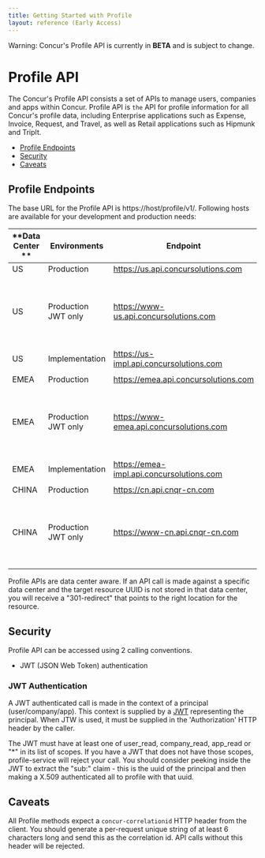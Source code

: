 ```yaml
---
title: Getting Started with Profile
layout: reference (Early Access)
---
```


Warning: Concur's Profile API is currently in **BETA** and is subject to change.


# Profile API
The Concur's Profile API consists a set of APIs to manage users, companies and apps within Concur. Profile API is `the` API for profile information for all Concur's profile data, including Enterprise applications such as Expense, Invoice, Request, and Travel, as well as Retail applications such as Hipmunk and TripIt. 

* [Profile Endpoints](#endpoint)
* [Security](#security)
* [Caveats](#caveats)

## <a name="endpoint"></a>Profile Endpoints

The base URL for the Profile API is https://host/profile/v1/. Following hosts are available for your development and production needs:

|**Data Center **|**Environments**|**Endpoint**|**Description**|
|---------------|---------------|----------|---------------|
|US | Production |https://us.api.concursolutions.com ||
|US | Production JWT only | https://www-us.api.concursolutions.com | This is for clients that cannot handle the server request for x.509 cert. |
|US | Implementation | https://us-impl.api.concursolutions.com ||
||||
|EMEA | Production | https://emea.api.concursolutions.com ||
|EMEA | Production JWT only | https://www-emea.api.concursolutions.com | This is for clients that cannot handle the server request for x.509 cert.|
|EMEA | Implementation |https://emea-impl.api.concursolutions.com ||
||||
|CHINA | Production | https://cn.api.cnqr-cn.com ||
|CHINA | Production JWT only | https://www-cn.api.cnqr-cn.com  |  This is for clients that cannot handle the server request for x.509 cert.|

Profile APIs are data center aware. If an API call is made against a specific data center and the target resource UUID is not stored in that data center, you will receive a "301-redirect" that points to the right location for the resource.


## <a name="security"></a>Security

Profile API can be accessed using 2 calling conventions. 
* JWT (JSON Web Token) authentication

### JWT Authentication

A JWT authenticated call is made in the context of a principal (user/company/app). This context is supplied by a [JWT](https://jwt.io/) representing the principal. When JTW is used, it must be supplied in the 'Authorization' HTTP header by the caller.

The JWT must have at least one of user_read, company_read, app_read or "*" in its list of scopes. If you have a JWT that does not have those scopes, profile-service will reject your call. You should consider peeking inside the JWT to extract the "sub:" claim - this is the uuid of the principal and then making a X.509 authenticated all to profile with that uuid.


## <a name="caveats"></a>Caveats

All Profile methods expect a `concur-correlationid` HTTP header from the client. You should generate a per-request unique string of at least 6 characters long and send this as the correlation id. API calls without this header will be rejected.

